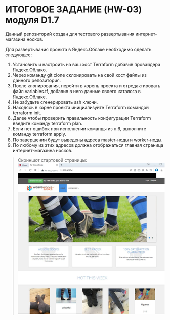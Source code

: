 # ИТОГОВОЕ ЗАДАНИЕ (HW-03) модуля D1.7

Данный репозиторий создан для тестового развертывания интернет-магазина носков.

Для развертывания проекта в Яндекс.Облаке необходимо сделать следующее:
1. Установить и настроить на ваш хост Terraform добавив провайдера Яндекс.Облако.
2. Через команду git clone склонировать на свой хост файлы из данного репозитория.
3. После клонирования, перейти в корень проекта и отредактировать файл variables.tf, добавив в него данные своего каталога в Яндекс.Облаке.
4. Не забудьте сгенерировать ssh ключи.
5. Находясь в корне проекта инициализуйте Terraform командой terraform init.
6. Далее чтобы проверить правильность конфигурации Terraform введите команду terraform plan.
7. Если нет ошибок при исполнении команды из п.6, выполните команду terraform apply.
8. По завершении будут выведены адреса master-ноды и worker-ноды.
9. По любому из этих адресов должна отображаться главная страница интернет-магазина носков.
> Скриншот стартовой страницы:
![](index.jpg)
